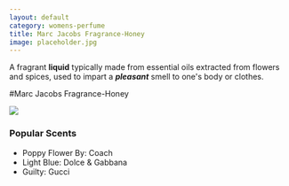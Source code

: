 ```yaml
---
layout: default
category: womens-perfume
title: Marc Jacobs Fragrance-Honey
image: placeholder.jpg
---
```


A fragrant **liquid** typically made from essential oils extracted from flowers and spices, used to impart a ***pleasant*** smell to one's body or clothes.

#Marc Jacobs Fragrance-Honey

![]({{site.baseurl}}/images/placeholder.jpg)

### Popular Scents

- Poppy Flower By: Coach
- Light Blue: Dolce & Gabbana
- Guilty: Gucci

